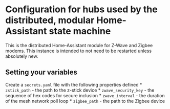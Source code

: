 # Configuration for hubs used by the distributed, modular Home-Assistant state machine

This is the distributed Home-Assistant module for Z-Wave and Zigbee modems. This instance is intended to not need to be restarted unless absolutely new.

## Setting your variables

Create a `secrets.yaml` file with the following properties defined
	* `zstick_path` - the path to the z-stick device
	* `zwave_security_key` - the sequence of hex codes for secure inclusion
	* `zwave_interval` - the duration of the mesh network poll loop
	* `zigbee_path` - the path to the Zigbee device